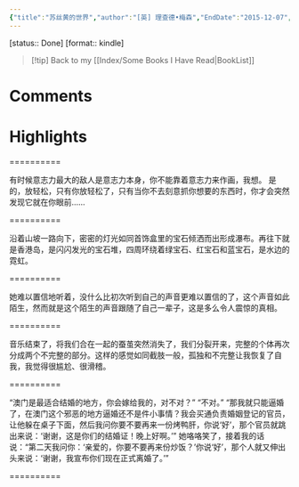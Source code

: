 ```yaml
---
{"title":"苏丝黄的世界","author":"[英] 理查德•梅森","EndDate":"2015-12-07","publisher":null,"dg-publish":true,"permalink":"/BookNotes/苏丝黄的世界/","dgPassFrontmatter":true,"noteIcon":""}
---
```


[status:: Done]
[format:: kindle]

>[!tip] Back to my [[Index/Some Books I Have Read\|BookList]]

# Comments

# Highlights


==========

有时候意志力最大的敌人是意志力本身，你不能靠着意志力来作画，我想。 是的，放轻松，只有你放轻松了，只有当你不去刻意抓你想要的东西时，你才会突然发现它就在你眼前……

==========

沿着山坡一路向下，密密的灯光如同首饰盒里的宝石倾洒而出形成瀑布。再往下就是香港岛，是闪闪发光的宝石堆，四周环绕着绿宝石、红宝石和蓝宝石，是水边的霓虹。

==========

她难以置信地听着，没什么比初次听到自己的声音更难以置信的了，这个声音如此陌生，然而就是这个陌生的声音跟随了自己一辈子，这是多么令人震惊的真相。

==========


音乐结束了，将我们合在一起的蚕茧突然消失了，我们分裂开来，完整的个体再次分成两个不完整的部分。这样的感觉如同截肢一般，孤独和不完整让我恢复了自我，我觉得很尴尬、很滑稽。

==========

“澳门是最适合结婚的地方，你会嫁给我的，对不对？” “不对。” “那我就只能逼婚了，在澳门这个邪恶的地方逼婚还不是件小事情？我会买通负责婚姻登记的官员，让他躲在桌子下面，然后我问你要不要再来一份烤鸭肝，你说‘好’，那个官员就跳出来说：‘谢谢，这是你们的结婚证！晚上好啊。’” 她咯咯笑了，接着我的话说：“第二天我问你：‘亲爱的，你要不要再来份炒饭？’你说‘好’，那个人就又伸出头来说：‘谢谢，我宣布你们现在正式离婚了。’”

==========